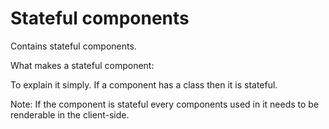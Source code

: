 # Stateful components

Contains stateful components.

What makes a stateful component:

To explain it simply. If a component has a class then it is stateful.

Note: If the component is stateful every components used in it needs to be renderable in the client-side.
